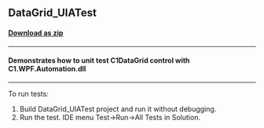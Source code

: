 ## DataGrid_UIATest
#### [Download as zip](https://downgit.github.io/#/home?url=https://github.com/GrapeCity/ComponentOne-WPF-Samples/tree/master/NET_4.5.2/C1.WPF.Automation/CS/DataGrid_UIATest)
____
#### Demonstrates how to unit test C1DataGrid control with C1.WPF.Automation.dll
____
To run tests:

1. Build DataGrid_UIATest project and run it without debugging.
2. Run the test. IDE menu Test->Run->All Tests in Solution.
